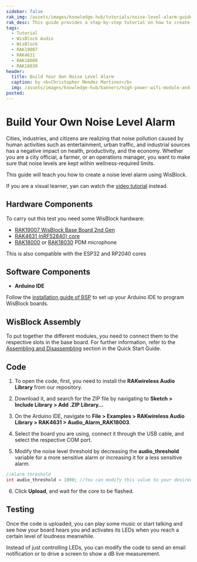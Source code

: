 ```yaml
---
sidebar: false
rak_img: /assets/images/knowledge-hub/tutorials/noise-level-alarm-guide/noise-level-alarm.png
rak_desc: This guide provides a step-by-step tutorial on how to create a noise level alarm using WisBlock hardware such as RAK19007, RAK4631, RAK18000, and RAK18030.
tags:
  - Tutorial
  - WisBlock Audio
  - WisBlock
  - RAK19007
  - RAK4631
  - RAK18000
  - RAK18030
header:
  title: Build Your Own Noise Level Alarm
  caption: by <b>Christopher Mendez Martinez</b>
  img: /assets/images/knowledge-hub/banners/high-power-wifi-module-and-power-line-communications.jpg
posted: 
---
```


# Build Your Own Noise Level Alarm

Cities, industries, and citizens are realizing that noise pollution caused by human activities such as entertainment, urban traffic, and industrial sources has a negative impact on health, productivity, and the economy. Whether you are a city official, a farmer, or an operations manager, you want to make sure that noise levels are kept within wellness-required limits.

This guide will teach you how to create a noise level alarm using WisBlock.

If you are a visual learner, yan can watch the [video tutorial](https://youtu.be/jbLdFPcE4rc) instead.

## Hardware Components

To carry out this test you need some WisBlock hardware:

- [RAK19007 WisBlock Base Board 2nd Gen](https://store.rakwireless.com/products/rak19007-wisblock-base-board-2nd-gen?utm_source=RAK19007&utm_medium=Document&utm_campaign=BuyFromStore)
- [RAK4631 (nRF52840) core](https://store.rakwireless.com/products/rak4631-lpwan-node?utm_source=RAK4631WisBlockLPWANModule&utm_medium=Document&utm_campaign=BuyFromStore)
- [RAK18000](https://store.rakwireless.com/products/wisblock-microphone-module-rak18000?utm_source=WisBlockRAK18000&utm_medium=Document&utm_campaign=BuyFromStore) or [RAK18030](https://store.rakwireless.com/products/pdm-microphone-sensor-20-20khz-knowles-spk0641ht4h-1-rak18030?utm_source=RAK18030&utm_medium=Document&utm_campaign=BuyFromStore) PDM microphone

This is also compatible with the ESP32 and RP2040 cores

## Software Components

- **Arduino IDE**

Follow the [installation guide of BSP](https://docs.rakwireless.com/Knowledge-Hub/Learn/Installation-of-Board-Support-Package-in-Arduino-IDE/) to set up your Arduino IDE to program WisBlock boards.

## WisBlock Assembly

To put together the different modules, you need to connect them to the respective slots in the base board. For further information, refer to the [Assembling and Disassembling](https://docs.rakwireless.com/Product-Categories/WisBlock/RAK4631/Quickstart/#assembling-and-disassembling-of-wisblock-modules) section in the Quick Start Guide.

<rk-img
  src="/assets/images/knowledge-hub/tutorials/noise-level-alarm-guide/nla-assembly-photo.png"
  width="80%"
  caption="Assembling the module to the base board"
/>



## Code

1. To open the code, first, you need to install the **RAKwireless Audio Library** from our repository.


2. Download it, and search for the ZIP file by navigating to **Sketch > Include Library > Add .ZIP Library…**

<rk-img
  src="/assets/images/knowledge-hub/tutorials/noise-level-alarm-guide/add-zip-lib.png"
  width="80%"
  caption="Adding the library"
/>

3. On the Arduino IDE, navigate to **File > Examples > RAKwireless Audio Library > RAK4631 > Audio_Alarm_RAK18003**.

<rk-img
  src="/assets/images/knowledge-hub/tutorials/noise-level-alarm-guide/lib-navigation.png"
  width="80%"
  caption="Adding the Audio_Alarm_RAK18003"
/>

4. Select the board you are using, connect it through the USB cable, and select the respective COM port.

<rk-img
  src="/assets/images/knowledge-hub/tutorials/noise-level-alarm-guide/select-board-port.png"
  width="80%"
  caption="Selecting the board"
/>

5. Modify the noise level threshold by decreasing the **audio_threshold** variable for a more sensitive alarm or increasing it for a less sensitive alarm.

```c
//Alarm threshold
int audio_threshold = 1000; //You can modify this value to your desired noise trigger threshold.
```

6. Click **Upload**, and wait for the core to be flashed.

<rk-img
  src="/assets/images/knowledge-hub/tutorials/noise-level-alarm-guide/upload-flash.png"
  width="80%"
  caption="Increasing / Decreasing the Audio threshold"
/>

## Testing

Once the code is uploaded, you can play some music or start talking and see how your board hears you and activates its LEDs when you reach a certain level of loudness meanwhile.

Instead of just controlling LEDs, you can modify the code to send an email notification or to drive a screen to show a dB live measurement.

<rk-img
  src="/assets/images/knowledge-hub/tutorials/noise-level-alarm-guide/led-off.png"
  width="90%"
  caption="Testing the Noise Level Alarm - Low Audio"
/>

<rk-img
  src="/assets/images/knowledge-hub/tutorials/noise-level-alarm-guide/led-on.png"
  width="90%"
  caption="Testing the Noise Level Alarm - High Audio"
/>
